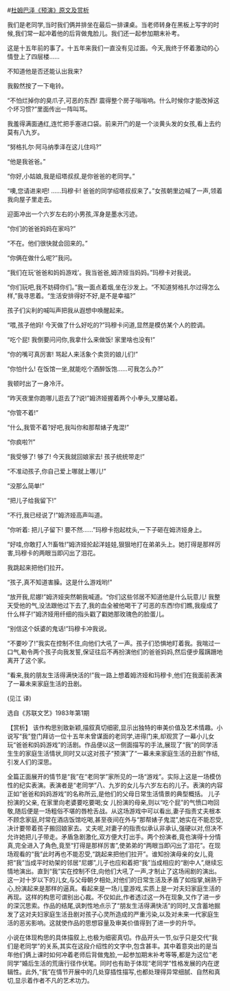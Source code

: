#[杜姆巴泽《预演》原文及赏析](https://www.vrrw.net/wx/15580.html)

我们是老同学,当时我们俩并排坐在最后一排课桌。当老师转身在黑板上写字的时候,我们常一起冲着他的后背做鬼脸儿。我们还一起参加期末补考。

这是十五年前的事了。十五年来我们一直没有见过面。今天,我终于怀着激动的心情登上了四层楼……

不知道他是否还能认出我来?

我毅然按了一下电铃。

“不怕烂掉你的臭爪子,可恶的东西! 震得整个房子嗡嗡响。什么时候你才能改掉这个坏习惯?”里面传出一阵叫骂。

我羞得满面通红,连忙把手塞进口袋。前来开门的是一个淡黄头发的女孩,看上去约莫有八九岁。

“努格扎尔·阿马纳季泽在这儿住吗?”

“他是我爸爸。”

“你好,小姑娘,我是绍塔叔叔,是你爸爸的老同学。”

“噢,您请进来吧! ……玛穆卡! 爸爸的同学绍塔叔叔来了。”女孩朝里边喊了一声,领着我向屋子里走去。

迎面冲出一个六岁左右的小男孩,浑身是墨水污迹。

“你们的爸爸妈妈在家吗?”

“不在。他们很快就会回来的。”

“你俩在做什么呢?”我问。

“我们在玩‘爸爸和妈妈游戏’。我当爸爸,姆济娅当妈妈。”玛穆卡对我说。

“你们玩吧,我不妨碍你们。”我一面点着烟,坐在沙发上。“不知道努格扎尔过得怎么样,”我寻思着。“生活安排得好不好,是不是幸福?”

孩子们尖利的喊叫声把我从遐想中唤醒起来。

“喂,孩子他妈! 今天做了什么好吃的?”玛穆卡问道,显然是模仿某个人的腔调。

“吃个屁! 我倒要问问你,我拿什么来做饭! 家里啥也没有!”

“你的嘴可真厉害! 骂起人来活象个卖货的娘儿们!”

“你怕什么! 在饭馆一坐,就能吃个酒醉饭饱……可我怎么办?”

我顿时出了一身冷汗。

“昨天夜里你跑哪儿逛去了?说!”姆济娅握着两个小拳头,叉腰站着。

“你管不着!”

“什么,我管不着?好吧,我叫你和那帮婊子鬼混!”

“你疯啦?!”

“我受够了! 够了! 今天我就回娘家去! 孩子统统带走!”

“不准动孩子,你自己爱上哪就上哪儿!”

“没那么简单!”

“把儿子给我留下!”

“不行,我已经说了!”姆济娅高声叫道。

“你听着: 把儿子留下! 要不然……”玛穆卡抱起枕头,一下子砸在姆济娅身上。

“好哇,你敢打人?!畜牲!”姆济娅抡起洋娃娃,狠狠地打在弟弟头上。她打得是那样厉害,玛穆卡的两眼当即闪出了泪花。

我跳起来把他们拉开。

“孩子,真不知道害臊。这是什么游戏哟!”

“放开我,尼娜!”姆济娅突然朝我喊道。“你们这些邻居不知道他是什么玩意儿! 我整天受他的气,没法跟他过下去了,我的血全被他喝干了可恶的东西!你们瞧,我瘦成了什么样子!”姆济娅用纤细的指头戳了戳她那玫瑰色的脸蛋儿。

“别信这个妖婆的鬼话!”玛穆卡冲我说。

“不要吵了!”我实在控制不住,向他们大吼了一声。孩子们恐惧地盯着我。我喘过一口气,勒令两个孩子向我发誓,保证往后不再扮演他们的爸爸妈妈,然后便步履蹒跚地离开了这个家。

“看来,我的朋友生活得满快活的!”我一路上想着姆济娅和玛穆卡,他们在我面前表演了一幕未来家庭生活的丑剧。

(见江 译)

选自《苏联文艺》1983年第1期



【赏析】 该作构思别致新颖,描叙真切细密,显示出独特的审美价值及艺术情趣。小说写“我”登门拜访一位十五年未曾谋面的老同学,进得门来,却观赏了一幕小儿女玩“爸爸和妈妈游戏”的活剧。作品便以这一侧面描写的手法,展现了“我”的同学活生生的家庭生活情状,同时又以这对孩子“预演”了“一幕未来家庭生活的丑剧”作结,引发人们的深思。

全篇正面展开的情节是“我”在“老同学”家所见的一场“游戏”。实际上这是一场模仿性的纪实表演。表演者是“老同学”八、九岁的女儿与六岁左右的儿子。表演的内容正如“爸爸和妈妈游戏”的名称所云,是他们的父母日常生活情景的典型概括。 儿子扮演的父亲, 在家里向老婆要吃要喝;女 儿扮演的母亲,则以“吃个屁”的气愤口吻回敬,随后便是一场粗俗不堪的唇枪舌战。从这场游戏中可以看出,妻子指责丈夫根本不顾念家庭,时常在酒店饭馆吃喝,甚至夜间在外与“那帮婊子鬼混”,她实在不能忍受,决计要带着孩子搬回娘家去。丈夫呢,对妻子的指责似承认非承认,强硬以对,但决不允许她把儿子带走。矛盾急剧激化,双方便大打出手。两个扮演者,竟也演得十分情真,完全进入了角色,竟至“打得是那样厉害”,使弟弟的“两眼当即闪出了泪花”。在现场观看的“我”此时再也不能忍受,“跳起来把他们拉开”。谁知扮演母亲的女儿,竟把“我”当成平时劝架的邻居“尼娜”,儿子也应和着把“我”当成相应的“剧中人”,继续忘情地演出。直到“我”实在控制不住,向他们大吼了一声,才制止了这场闹剧的演出。这一对十岁以下的儿女,与父母朝夕相处,对他们的日常生活及矛盾了如指掌,娴熟于心,扮演起来是那样的逼真。看起来是一场儿童游戏,实质上是一对夫妇家庭生活的再现。这样的构思可谓别出心裁。不仅如此,作者透过这一外在现象,又作了进一步的深沉思索。作品的结尾,讽刺性地点示了“朋友生活得满快活”的同时,又含蓄地掘发了这对夫妇家庭生活丑剧对孩子心灵所造成的严重污染,以及对未来一代家庭生活的恶劣影响。这就使作品的思想容量及审美价值得到了进一步的升华。

小说在体现构思的具体描叙上,也极为细密真切。作品开头一节,似乎只是交代“我们是老同学”的关系,其实在这段介绍性的文字中,包含甚丰。其中着意突出的是当年他们俩上课时如何冲着老师后背做鬼脸,一起参加期末补考等等,都是为这位“老同学”婚后生活的荒唐行径作伏笔。同时也有助于体现“老同学”性格发展的内在逻辑性。此外,“我”在情节开展中的几处穿插性描写,也都处理得异常细腻、自然和真切,显示着作者不凡的艺术功力。

